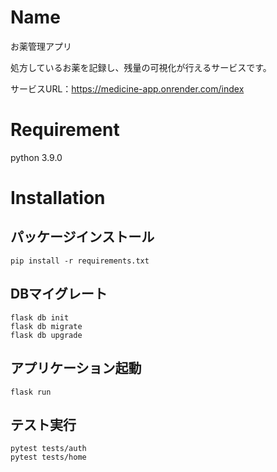 # Name

お薬管理アプリ

処方しているお薬を記録し、残量の可視化が行えるサービスです。

サービスURL：https://medicine-app.onrender.com/index

# Requirement

python 3.9.0

# Installation
## パッケージインストール
```
pip install -r requirements.txt
```
## DBマイグレート
```
flask db init
flask db migrate
flask db upgrade
```

## アプリケーション起動
```
flask run
```

## テスト実行
```
pytest tests/auth
pytest tests/home
```